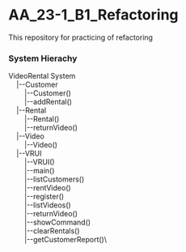 # AA_23-1_B1_Refactoring
This  repository for practicing of refactoring

### System Hierachy
VideoRental System\
&nbsp;&nbsp;&nbsp;&nbsp;|--Customer\
&nbsp;&nbsp;&nbsp;&nbsp;&nbsp;&nbsp;&nbsp;&nbsp;|--Customer()\
&nbsp;&nbsp;&nbsp;&nbsp;&nbsp;&nbsp;&nbsp;&nbsp;|--addRental()\
&nbsp;&nbsp;&nbsp;&nbsp;|--Rental\
&nbsp;&nbsp;&nbsp;&nbsp;&nbsp;&nbsp;&nbsp;&nbsp;|--Rental()\
&nbsp;&nbsp;&nbsp;&nbsp;&nbsp;&nbsp;&nbsp;&nbsp;|--returnVideo()\
&nbsp;&nbsp;&nbsp;&nbsp;|--Video\
&nbsp;&nbsp;&nbsp;&nbsp;&nbsp;&nbsp;&nbsp;&nbsp;|--Video()\
&nbsp;&nbsp;&nbsp;&nbsp;|--VRUI\
&nbsp;&nbsp;&nbsp;&nbsp;&nbsp;&nbsp;&nbsp;&nbsp;|--VRUI()\
&nbsp;&nbsp;&nbsp;&nbsp;&nbsp;&nbsp;&nbsp;&nbsp;|--main()\
&nbsp;&nbsp;&nbsp;&nbsp;&nbsp;&nbsp;&nbsp;&nbsp;|--listCustomers()\
&nbsp;&nbsp;&nbsp;&nbsp;&nbsp;&nbsp;&nbsp;&nbsp;|--rentVideo()\
&nbsp;&nbsp;&nbsp;&nbsp;&nbsp;&nbsp;&nbsp;&nbsp;|--register()\
&nbsp;&nbsp;&nbsp;&nbsp;&nbsp;&nbsp;&nbsp;&nbsp;|--listVideos()\
&nbsp;&nbsp;&nbsp;&nbsp;&nbsp;&nbsp;&nbsp;&nbsp;|--returnVideo()\
&nbsp;&nbsp;&nbsp;&nbsp;&nbsp;&nbsp;&nbsp;&nbsp;|--showCommand()\
&nbsp;&nbsp;&nbsp;&nbsp;&nbsp;&nbsp;&nbsp;&nbsp;|--clearRentals()\
&nbsp;&nbsp;&nbsp;&nbsp;&nbsp;&nbsp;&nbsp;&nbsp;|--getCustomerReport()\
